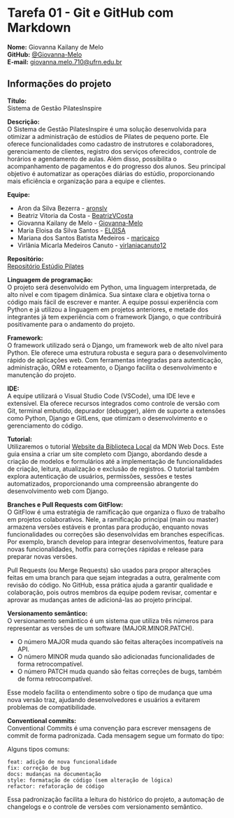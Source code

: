 # Tarefa 01 - Git e GitHub com Markdown

**Nome:** Giovanna Kailany de Melo  
**GitHub:** [@Giovanna-Melo](https://github.com/Giovanna-Melo)  
**E-mail:** giovanna.melo.710@ufrn.edu.br

## Informações do projeto

**Título:**  
Sistema de Gestão PilatesInspire

**Descrição:**  
O Sistema de Gestão PilatesInspire é uma solução desenvolvida para otimizar a administração de estúdios de Pilates de pequeno porte. Ele oferece funcionalidades como cadastro de instrutores e colaboradores, gerenciamento de clientes, registro dos serviços oferecidos, controle de horários e agendamento de aulas. Além disso, possibilita o acompanhamento de pagamentos e do progresso dos alunos. Seu principal objetivo é automatizar as operações diárias do estúdio, proporcionando mais eficiência e organização para a equipe e clientes.

**Equipe:**  
- Aron da Silva Bezerra - [aronslv](https://github.com/aronslv)
- Beatriz Vitoria da Costa - [BeatrizVCosta](https://github.com/BeatrizVCosta)
- Giovanna Kailany de Melo - [Giovanna-Melo](https://github.com/giovanna-melo)
- Maria Eloisa da Silva Santos - [EL0ISA](https://github.com/EL0ISA)
- Mariana dos Santos Batista Medeiros - [maricaico](https://github.com/maricaico)
- Virlânia Micarla Medeiros Canuto - [virlaniacanuto12](https://github.com/virlaniacanuto12)

**Repositório:**  
[Repositório Estúdio Pilates](https://github.com/EL0ISA/estudio_pilates)

**Linguagem de programação:**  
O projeto será desenvolvido em Python, uma linguagem interpretada, de alto nível e com tipagem dinâmica. Sua sintaxe clara e objetiva torna o código mais fácil de escrever e manter. A equipe possui experiência com Python e já utilizou a linguagem em projetos anteriores, e metade dos integrantes já tem experiência com o framework Django, o que contribuirá positivamente para o andamento do projeto.

**Framework:**  
O framework utilizado será o Django, um framework web de alto nível para Python. Ele oferece uma estrutura robusta e segura para o desenvolvimento rápido de aplicações web. Com ferramentas integradas para autenticação, administração, ORM e roteamento, o Django facilita o desenvolvimento e manutenção do projeto.

**IDE:**  
A equipe utilizará o Visual Studio Code (VSCode), uma IDE leve e extensível. Ela oferece recursos integrados como controle de versão com Git, terminal embutido, depurador (debugger), além de suporte a extensões como Python, Django e GitLens, que otimizam o desenvolvimento e o gerenciamento do código.

**Tutorial:**  
Utilizaremos o tutorial [Website da Biblioteca Local](https://developer.mozilla.org/pt-BR/docs/Learn_web_development/Extensions/Server-side/Django/Tutorial_local_library_website) da MDN Web Docs. Este guia ensina a criar um site completo com Django, abordando desde a criação de modelos e formulários até a implementação de funcionalidades de criação, leitura, atualização e exclusão de registros. O tutorial também explora autenticação de usuários, permissões, sessões e testes automatizados, proporcionando uma compreensão abrangente do desenvolvimento web com Django.

**Branches e Pull Requests com GitFlow:**  
O GitFlow é uma estratégia de ramificação que organiza o fluxo de trabalho em projetos colaborativos. Nele, a ramificação principal (main ou master) armazena versões estáveis e prontas para produção, enquanto novas funcionalidades ou correções são desenvolvidas em branches específicas. Por exemplo, branch develop para integrar desenvolvimentos, feature para novas funcionalidades, hotfix para correções rápidas e release para preparar novas versões.

Pull Requests (ou Merge Requests) são usados para propor alterações feitas em uma branch para que sejam integradas a outra, geralmente com revisão do código. No GitHub, essa prática ajuda a garantir qualidade e colaboração, pois outros membros da equipe podem revisar, comentar e aprovar as mudanças antes de adicioná-las ao projeto principal.

**Versionamento semântico:**  
O versionamento semântico é um sistema que utiliza três números para representar as versões de um software (MAJOR.MINOR.PATCH).

- O número MAJOR muda quando são feitas alterações incompatíveis na API.
- O número MINOR muda quando são adicionadas funcionalidades de forma retrocompatível.
- O número PATCH muda quando são feitas correções de bugs, também de forma retrocompatível.

Esse modelo facilita o entendimento sobre o tipo de mudança que uma nova versão traz, ajudando desenvolvedores e usuários a evitarem problemas de compatibilidade.

**Conventional commits:**  
Conventional Commits é uma convenção para escrever mensagens de commit de forma padronizada.
Cada mensagem segue um formato do tipo:

Alguns tipos comuns:

`feat: adição de nova funcionalidade`  
`fix: correção de bug`   
`docs: mudanças na documentação`  
`style: formatação de código (sem alteração de lógica)`   
`refactor: refatoração de código`

Essa padronização facilita a leitura do histórico do projeto, a automação de changelogs e o controle de versões com versionamento semântico.